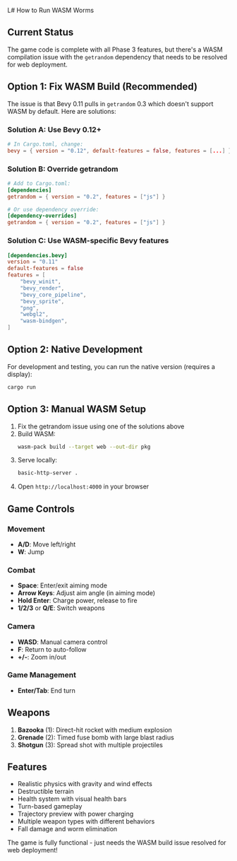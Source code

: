 L# How to Run WASM Worms

## Current Status
The game code is complete with all Phase 3 features, but there's a WASM compilation issue with the `getrandom` dependency that needs to be resolved for web deployment.

## Option 1: Fix WASM Build (Recommended)

The issue is that Bevy 0.11 pulls in `getrandom` 0.3 which doesn't support WASM by default. Here are solutions:

### Solution A: Use Bevy 0.12+ 
```toml
# In Cargo.toml, change:
bevy = { version = "0.12", default-features = false, features = [...] }
```

### Solution B: Override getrandom
```toml
# Add to Cargo.toml:
[dependencies]
getrandom = { version = "0.2", features = ["js"] }

# Or use dependency override:
[dependency-overrides]
getrandom = { version = "0.2", features = ["js"] }
```

### Solution C: Use WASM-specific Bevy features
```toml
[dependencies.bevy]
version = "0.11"
default-features = false
features = [
    "bevy_winit",
    "bevy_render", 
    "bevy_core_pipeline",
    "bevy_sprite",
    "png",
    "webgl2",
    "wasm-bindgen",
]
```

## Option 2: Native Development

For development and testing, you can run the native version (requires a display):

```bash
cargo run
```

## Option 3: Manual WASM Setup

1. Fix the getrandom issue using one of the solutions above
2. Build WASM:
   ```bash
   wasm-pack build --target web --out-dir pkg
   ```
3. Serve locally:
   ```bash
   basic-http-server .
   ```
4. Open `http://localhost:4000` in your browser

## Game Controls

### Movement
- **A/D**: Move left/right
- **W**: Jump

### Combat
- **Space**: Enter/exit aiming mode
- **Arrow Keys**: Adjust aim angle (in aiming mode)
- **Hold Enter**: Charge power, release to fire
- **1/2/3** or **Q/E**: Switch weapons

### Camera
- **WASD**: Manual camera control
- **F**: Return to auto-follow
- **+/-**: Zoom in/out

### Game Management
- **Enter/Tab**: End turn

## Weapons
1. **Bazooka** (1): Direct-hit rocket with medium explosion
2. **Grenade** (2): Timed fuse bomb with large blast radius  
3. **Shotgun** (3): Spread shot with multiple projectiles

## Features
- Realistic physics with gravity and wind effects
- Destructible terrain
- Health system with visual health bars
- Turn-based gameplay
- Trajectory preview with power charging
- Multiple weapon types with different behaviors
- Fall damage and worm elimination

The game is fully functional - just needs the WASM build issue resolved for web deployment!
